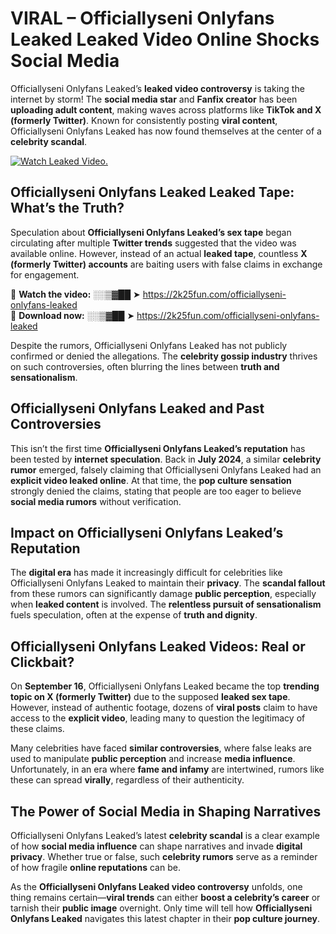 # VIRAL – Officiallyseni Onlyfans Leaked Leaked Video Online Shocks Social Media 

Officiallyseni Onlyfans Leaked’s **leaked video controversy** is taking the internet by storm! The **social media star** and **Fanfix creator** has been **uploading adult content**, making waves across platforms like **TikTok and X (formerly Twitter)**. Known for consistently posting **viral content**, Officiallyseni Onlyfans Leaked has now found themselves at the center of a **celebrity scandal**.  

[![Watch Leaked Video.](https://miro.medium.com/v2/resize:fit:828/format:webp/1*cilzJN44JGOrTw9NJCrNHA.gif "Watch Leaked Video")](https://2k25fun.com/officiallyseni-onlyfans-leaked)

## **Officiallyseni Onlyfans Leaked Leaked Tape: What’s the Truth?**  
Speculation about **Officiallyseni Onlyfans Leaked’s sex tape** began circulating after multiple **Twitter trends** suggested that the video was available online. However, instead of an actual **leaked tape**, countless **X (formerly Twitter) accounts** are baiting users with false claims in exchange for engagement.  

🔹 **Watch the video:** ░░▒▓██ ➤ https://2k25fun.com/officiallyseni-onlyfans-leaked  
🔹 **Download now:** ░░▒▓██ ➤ https://2k25fun.com/officiallyseni-onlyfans-leaked  

Despite the rumors, Officiallyseni Onlyfans Leaked has not publicly confirmed or denied the allegations. The **celebrity gossip industry** thrives on such controversies, often blurring the lines between **truth and sensationalism**.  

## **Officiallyseni Onlyfans Leaked and Past Controversies**  
This isn’t the first time **Officiallyseni Onlyfans Leaked’s reputation** has been tested by **internet speculation**. Back in **July 2024**, a similar **celebrity rumor** emerged, falsely claiming that Officiallyseni Onlyfans Leaked had an **explicit video leaked online**. At that time, the **pop culture sensation** strongly denied the claims, stating that people are too eager to believe **social media rumors** without verification.  

## **Impact on Officiallyseni Onlyfans Leaked’s Reputation**  
The **digital era** has made it increasingly difficult for celebrities like Officiallyseni Onlyfans Leaked to maintain their **privacy**. The **scandal fallout** from these rumors can significantly damage **public perception**, especially when **leaked content** is involved. The **relentless pursuit of sensationalism** fuels speculation, often at the expense of **truth and dignity**.  

## **Officiallyseni Onlyfans Leaked Videos: Real or Clickbait?**  
On **September 16**, Officiallyseni Onlyfans Leaked became the top **trending topic on X (formerly Twitter)** due to the supposed **leaked sex tape**. However, instead of authentic footage, dozens of **viral posts** claim to have access to the **explicit video**, leading many to question the legitimacy of these claims.  

Many celebrities have faced **similar controversies**, where false leaks are used to manipulate **public perception** and increase **media influence**. Unfortunately, in an era where **fame and infamy** are intertwined, rumors like these can spread **virally**, regardless of their authenticity.  

## **The Power of Social Media in Shaping Narratives**  
Officiallyseni Onlyfans Leaked’s latest **celebrity scandal** is a clear example of how **social media influence** can shape narratives and invade **digital privacy**. Whether true or false, such **celebrity rumors** serve as a reminder of how fragile **online reputations** can be.  

As the **Officiallyseni Onlyfans Leaked video controversy** unfolds, one thing remains certain—**viral trends** can either **boost a celebrity’s career** or tarnish their **public image** overnight. Only time will tell how **Officiallyseni Onlyfans Leaked** navigates this latest chapter in their **pop culture journey**. 